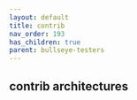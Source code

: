 ```yaml
---
layout: default
title: contrib
nav_order: 193
has_children: true
parent: bullseye-testers
---
```


## contrib architectures
